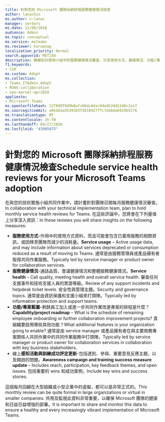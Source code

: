 ```yaml
---
title: 針對您的 Microsoft 團隊採納排程服務健康情況檢查
author: lanachin
ms.author: v-lanac
manager: serdars
ms.date: 11/09/2018
audience: Admin
ms.topic: conceptual
ms.service: msteams
ms.reviewer: karuanag
localization_priority: Normal
search.appverid: MET150
description: 瞭解如何使用小組中的服務健康情況審查，分享使用方式、健康情況、功能/專案藍圖及其他更新等方面的見解。
f1.keywords:
- CSH
ms.custom: Adopt
ms.collection:
- Teams_ITAdmin_Adopt
- M365-collaboration
- seo-marvel-apr2020
appliesto:
- Microsoft Teams
ms.openlocfilehash: 1279d9f9d9b8afc66dc64ac9ded524d1340c2a1f
ms.sourcegitcommit: a9e16aa3539103f3618427ffc7ebbda6919b5176
ms.translationtype: MT
ms.contentlocale: zh-TW
ms.lasthandoff: 04/27/2020
ms.locfileid: "43905075"
---
```

# <a name="schedule-service-health-reviews-for-your-microsoft-teams-adoption"></a><span data-ttu-id="47204-103">針對您的 Microsoft 團隊採納排程服務健康情況檢查</span><span class="sxs-lookup"><span data-stu-id="47204-103">Schedule service health reviews for your Microsoft Teams adoption</span></span>

<span data-ttu-id="47204-104">在與您的技術實施小組共同作業中，請計畫針對團隊召開每月服務健康情況審查。</span><span class="sxs-lookup"><span data-stu-id="47204-104">In collaboration with your technical implementation team, plan to hold monthly service health reviews for Teams.</span></span> <span data-ttu-id="47204-105">在這些評論中，您將會在下列量值上分享深入資訊：</span><span class="sxs-lookup"><span data-stu-id="47204-105">In these reviews you will share insights on the following measures:</span></span>

- <span data-ttu-id="47204-106">**服務使用方式**–作用中的使用方式資料，而且可能會包含已棄用服務的相關資訊，或因移至團隊而減少的消耗量。</span><span class="sxs-lookup"><span data-stu-id="47204-106">**Service usage** – Active usage data, and may include information about services deprecated or consumption reduced as a result of moving to Teams.</span></span> <span data-ttu-id="47204-107">通常是由服務管理員或產品擁有者取得共同作業服務。</span><span class="sxs-lookup"><span data-stu-id="47204-107">Typically led by service manager or product owner for collaboration services.</span></span>
- <span data-ttu-id="47204-108">**服務健康情況**-通話品質、會議健康情況和整體服務健康情況。</span><span class="sxs-lookup"><span data-stu-id="47204-108">**Service health** – Call quality, meeting health and overall service health.</span></span> <span data-ttu-id="47204-109">審查任何支援事件和技術支援人員的票證等級。</span><span class="sxs-lookup"><span data-stu-id="47204-109">Review of any support incidents and helpdesk ticket levels.</span></span> <span data-ttu-id="47204-110">安全性與管理主題。</span><span class="sxs-lookup"><span data-stu-id="47204-110">Security and governance topics.</span></span> <span data-ttu-id="47204-111">通常是由資訊保護和支援小組來打頭陣。</span><span class="sxs-lookup"><span data-stu-id="47204-111">Typically led by information protection and support teams.</span></span> 
- <span data-ttu-id="47204-112">**功能/專案藍圖**–剩餘員工加入或進一步共同作業改進專案的排程是什麼？</span><span class="sxs-lookup"><span data-stu-id="47204-112">**Capability/project roadmap** – What is the schedule of remaining employee onboarding or further collaboration improvement projects?</span></span> <span data-ttu-id="47204-113">貴組織要啟用哪些其他功能？</span><span class="sxs-lookup"><span data-stu-id="47204-113">What additional features is your organization going to enable?</span></span> <span data-ttu-id="47204-114">通常是由 service manager 或產品擁有者在與主要商務專案關係人共同作業中的共同作業服務中打頭陣。</span><span class="sxs-lookup"><span data-stu-id="47204-114">Typically led by service manager or product owner for collaboration services in collaboration with key business stakeholders.</span></span>
- <span data-ttu-id="47204-115">線上**感知活動與訓練成功評定更新**-包括達到、參與、重要意見反應主題，以及開啟的問題。</span><span class="sxs-lookup"><span data-stu-id="47204-115">**Awareness campaign and training success measure update** – Includes reach, participation, key feedback themes, and open issues.</span></span> <span data-ttu-id="47204-116">包括重要的 wins 和成功案例。</span><span class="sxs-lookup"><span data-stu-id="47204-116">Include key wins and success stories.</span></span> 

<span data-ttu-id="47204-117">這個每月回顧在大型組織或小型企業中的虛擬，都可以是非常正式的。</span><span class="sxs-lookup"><span data-stu-id="47204-117">This monthly review can be quite formal in large organizations or virtual in smaller companies.</span></span> <span data-ttu-id="47204-118">共用及監視此資料非常重要，以確保 Microsoft 團隊的健康和日益日益增強的部署。</span><span class="sxs-lookup"><span data-stu-id="47204-118">It is important to share and monitor this data to ensure a healthy and every increasingly vibrant implementation of Microsoft Teams.</span></span> 
